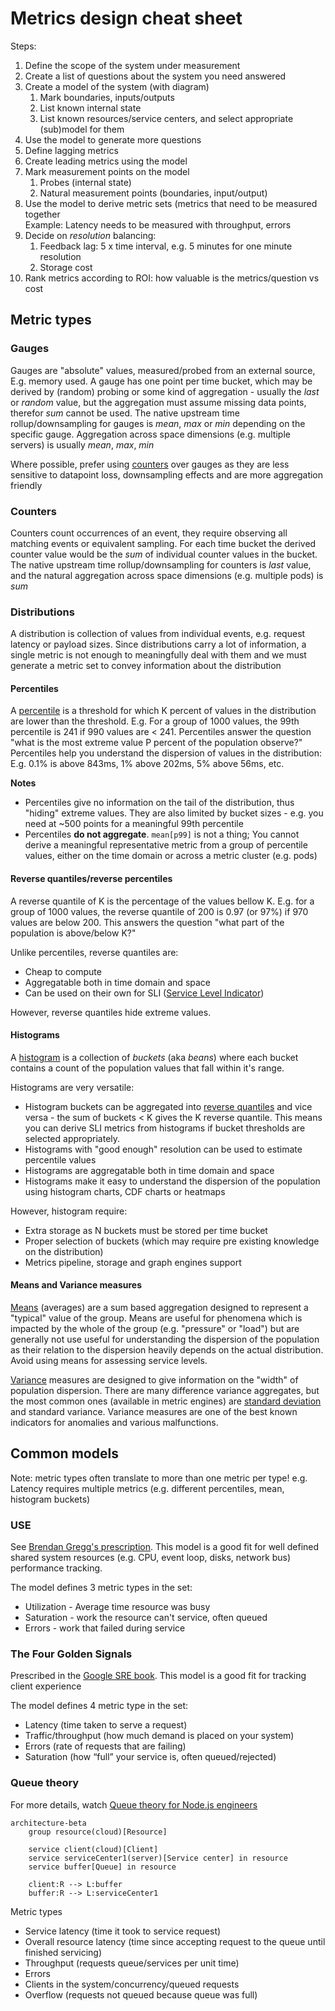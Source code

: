 # Metrics design cheat sheet

Steps:
1. Define the scope of the system under measurement
1. Create a list of questions about the system you need answered
1. Create a model of the system (with diagram)
    1. Mark boundaries, inputs/outputs
    1. List known internal state
    1. List known resources/service centers, and select appropriate (sub)model for them
1. Use the model to generate more questions
1. Define lagging metrics
1. Create leading metrics using the model
1. Mark measurement points on the model
    1. Probes (internal state)
    1. Natural measurement points (boundaries, input/output)
1. Use the model to derive metric sets (metrics that need to be measured together <br>Example: Latency needs to be measured with throughput, errors
1. Decide on _resolution_ balancing:
    1. Feedback lag: 5 x time interval, e.g. 5 minutes for one minute resolution
    1. Storage cost
1. Rank metrics according to ROI: how valuable is the metrics/question vs cost

## Metric types
### Gauges
Gauges are "absolute" values, measured/probed from an external source, E.g. memory used. A gauge has one point per time bucket, which may be derived by (random) probing or some kind of aggregation - usually the _last_ or _random_ value, but the aggregation must assume missing data points, therefor _sum_ cannot be used.
The native upstream time rollup/downsampling for gauges is _mean_, _max_ or _min_ depending on the specific gauge. Aggregation across space dimensions (e.g. multiple servers) is usually _mean_, _max_, _min_

Where possible, prefer using [counters](#counters) over gauges as they are less sensitive to datapoint loss, downsampling effects and are more aggregation friendly

### Counters
Counters count occurrences of an event, they require observing all matching events or equivalent sampling. For each time bucket the derived counter value would be the _sum_ of individual counter values in the bucket. The native upstream time rollup/downsampling for counters is _last_ value, and the natural aggregation across space dimensions (e.g. multiple pods) is _sum_

### Distributions
A distribution is collection of values from individual events, e.g. request latency or payload sizes. Since distributions carry a lot of information, a single metric is not enough to meaningfully deal with them and we must generate a metric set to convey information about the distribution

#### Percentiles
A [percentile](https://en.wikipedia.org/wiki/Percentile) is a threshold for which K percent of values in the distribution are lower than the threshold. E.g. For a group of 1000 values, the 99th percentile is 241 if 990 values are < 241.
Percentiles answer the question "what is the most extreme value P percent of the population observe?"
Percentiles help you understand the dispersion of values in the distribution: E.g. 0.1% is above 843ms, 1% above 202ms, 5% above 56ms, etc.

**Notes**
- Percentiles give no information on the tail of the distribution, thus "hiding" extreme values. They are also limited by bucket sizes - e.g. you need at ~500 points for a meaningful 99th percentile
- Percentiles **do not aggregate**. `mean[p99]` is not a thing; You cannot derive a meaningful representative metric from a group of percentile values, either on the time domain or across a metric cluster (e.g. pods) 

#### Reverse quantiles/reverse percentiles
A reverse quantile of K is the percentage of the values bellow K. E.g. for a group of 1000 values, the reverse quantile of 200 is 0.97 (or 97%) if 970 values are below 200. This answers the question "what part of the population is above/below K?"

Unlike percentiles, reverse quantiles are:
- Cheap to compute
- Aggregatable both in time domain and space
- Can be used on their own for SLI ([Service Level Indicator](https://en.wikipedia.org/wiki/Service_level_indicator))

However, reverse quantiles hide extreme values.

#### Histograms

A [histogram](https://en.wikipedia.org/wiki/Service_level_indicator) is a collection of _buckets_ (aka _beans_) where each bucket contains a count of the population values that fall within it's range. 

Histograms are very versatile:
- Histogram buckets can be aggregated into [reverse quantiles](#reverse-quantilesreverse-percentiles) and vice versa - the sum of buckets < K gives the K reverse quantile. This means you can derive SLI metrics from histograms if bucket thresholds are selected appropriately.
- Histograms with "good enough" resolution can be used to estimate percentile values
- Histograms are aggregatable both in time domain and space
- Histograms make it easy to understand the dispersion of the population using histogram charts, CDF charts or heatmaps

However, histogram require:
- Extra storage as N buckets must be stored per time bucket
- Proper selection of buckets (which may require pre existing knowledge on the distribution)
- Metrics pipeline, storage and graph engines support 

#### Means and Variance measures
[Means](https://en.wikipedia.org/wiki/Mean) (averages) are a sum based aggregation designed to represent a "typical" value of the group. Means are useful for phenomena which is impacted by the whole of the group (e.g. "pressure" or "load") but are generally not use useful for understanding the dispersion of the population as their relation to the dispersion heavily depends on the actual distribution. Avoid using means for assessing service levels. 

[Variance](https://en.wikipedia.org/wiki/Variance) measures are designed to give information on the "width" of population dispersion. There are many difference variance aggregates, but the most common ones (available in metric engines) are [standard deviation](https://en.wikipedia.org/wiki/Standard_deviation) and standard variance. Variance measures are one of the best known indicators for anomalies and various malfunctions.  

## Common models
Note: metric types often translate to more than one metric per type! e.g. Latency requires multiple metrics (e.g. different percentiles, mean, histogram buckets)

### USE
See [Brendan Gregg's prescription](https://www.brendangregg.com/usemethod.html). This model is a good fit for well defined shared system resources (e.g. CPU, event loop, disks, network bus) performance tracking.

The model defines 3 metric types in the set:
- Utilization - Average time resource was busy
- Saturation - work the resource can't service, often queued
- Errors - work that failed during service

### The Four Golden Signals
Prescribed in the [Google SRE book](https://sre.google/sre-book/table-of-contents/). This model is a good fit for tracking client experience

The model defines 4 metric type in the set:
- Latency (time taken to serve a request)
- Traffic/throughput (how much demand is placed on your system)
- Errors (rate of requests that are failing)
- Saturation (how “full” your service is, often queued/rejected)

### Queue theory
For more details, watch [Queue theory for Node.js engineers](https://youtu.be/9yWjnzWZP2Q?si=Rd3H1zYjC7EswPQm)


```mermaid
architecture-beta
    group resource(cloud)[Resource]

    service client(cloud)[Client]
    service serviceCenter1(server)[Service center] in resource
    service buffer[Queue] in resource

    client:R --> L:buffer
    buffer:R --> L:serviceCenter1

```

Metric types
- Service latency (time it took to service request)
- Overall resource latency (time since accepting request to the queue until finished servicing)
- Throughput (requests queue/services per unit time)
- Errors
- Clients in the system/concurrency/queued requests
- Overflow (requests not queued because queue was full)
